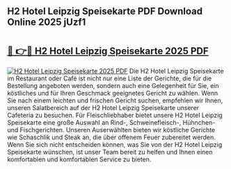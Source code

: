 ## H2 Hotel Leipzig Speisekarte PDF Download Online 2025 jUzf1

# <h2><a href="http://gc8opwx.nevu.top/?p=H2+Hotel+Leipzig+Speisekarte">🔗 👉🔴 H2 Hotel Leipzig Speisekarte 2025 PDF</a></h2>

[![H2 Hotel Leipzig Speisekarte 2025 PDF](https://i.imgur.com/dBaPXMq.png)](http://gc8opwx.nevu.top/?p=H2+Hotel+Leipzig+Speisekarte)
Die H2 Hotel Leipzig Speisekarte im Restaurant oder Café ist nicht nur eine Liste der Gerichte, die für die Bestellung angeboten werden, sondern auch eine Gelegenheit für Sie, ein köstliches und für Ihren Geschmack geeignetes Gericht zu wählen. Wenn Sie nach einem leichten und frischen Gericht suchen, empfehlen wir Ihnen, unseren Salatbereich auf der H2 Hotel Leipzig Speisekarte unserer Cafeteria zu besuchen. Für Fleischliebhaber bietet unsere H2 Hotel Leipzig Speisekarte eine große Auswahl an Rind-, Schweinefleisch-, Hühnchen- und Fischgerichten. Unseren Auserwählten bieten wir köstliche Gerichte wie Schaschlik und Steak an, die über offenem Feuer zubereitet werden. Wenn Sie sich nicht entscheiden können, was Sie von der H2 Hotel Leipzig Speisekarte wünschen, ist unser Team bereit zu helfen und Ihnen einen komfortablen und komfortablen Service zu bieten.
